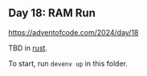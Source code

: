## Day 18: RAM Run

https://adventofcode.com/2024/day/18

TBD in [rust](https://www.rust-lang.org/).

To start, run `devenv up` in this folder.